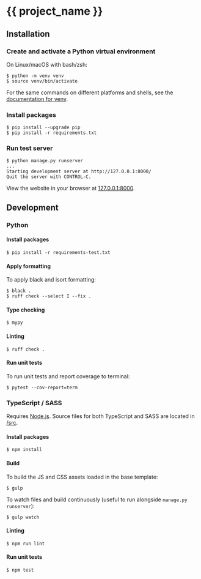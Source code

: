 # {{ project_name }}

## Installation

### Create and activate a Python virtual environment
On Linux/macOS with bash/zsh:
```console
$ python -m venv venv
$ source venv/bin/activate
```

For the same commands on different platforms and shells, see the
[documentation for venv](https://docs.python.org/3/library/venv.html#creating-virtual-environments).

### Install packages
```console
$ pip install --upgrade pip
$ pip install -r requirements.txt
```

### Run test server
```console
$ python manage.py runserver
...
Starting development server at http://127.0.0.1:8000/
Quit the server with CONTROL-C.
```

View the website in your browser at [127.0.0.1:8000](http://127.0.0.1:8000/).

## Development

### Python

#### Install packages
```console
$ pip install -r requirements-test.txt
```

#### Apply formatting
To apply black and isort formatting:
```console
$ black .
$ ruff check --select I --fix .
```

#### Type checking
```console
$ mypy
```

#### Linting
```console
$ ruff check .
```

#### Run unit tests
To run unit tests and report coverage to terminal:
```console
$ pytest --cov-report=term
```

### TypeScript / SASS

Requires [Node.js](https://nodejs.org/en). Source files for both TypeScript and SASS
are located in [/src](src).

#### Install packages
```console
$ npm install
```

#### Build
To build the JS and CSS assets loaded in the base template:
```console
$ gulp
```

To watch files and build continuously (useful to run alongside `manage.py runserver`):
```console
$ gulp watch
```

#### Linting
```console
$ npm run lint
```

#### Run unit tests
```console
$ npm test
```
